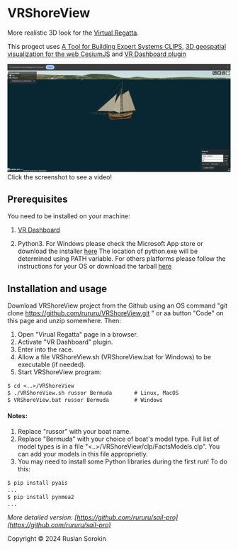 # VRShoreView

More realistic 3D look for the [Virtual Regatta](https://www.virtualregatta.com/en/offshore-game/).

This progect uses [A Tool for Building Expert Systems CLIPS](https://www.clipsrules.net/), 
[3D geospatial visualization for the web CesiumJS](https://cesium.com/platform/cesiumjs/) and
[VR Dashboard plugin](https://chrome.google.com/webstore/search/VR%20Dashboard)

[![Watch the video](VR.png)](https://youtu.be/awl1PMZ9uHk)
Click the screenshot to see a video!

## Prerequisites

You need to be installed on your machine:

1. [VR Dashboard](https://chromewebstore.google.com/detail/vr-dashboard/amknkhejaogpekncjekiaolgldbejjan)

2. Python3. For Windows please check the Microsoft App store or download the installer [here](https://www.python.org/downloads/windows/)
        The location of python.exe will be determined using PATH variable.
    For others platforms please follow the instructions for your OS or download the tarball [here](https://www.python.org/downloads/)


## Installation and usage

Download VRShoreView project from the Github using an OS command "git clone https://github.com/rururu/VRShoreView.git " or aa button "Code" on this page and unzip somewhere. Then:

1. Open "Virual Regatta" page in a browser.
2. Activate "VR Dashboard" plugin.
3. Enter into the race.
4. Allow a file VRShoreView.sh (VRShoreView.bat for Windows) to be executable (if needed).
5. Start VRShoreView program:

```shell
$ cd <..>/VRShoreView
$ ./VRShoreView.sh russor Bermuda       # Linux, MacOS
$ VRShoreView.bat russor Bermuda        # Windows
```
#### Notes:

1. Replace "russor" with your boat name.
2. Replace "Bermuda" with your choice of boat's model type. Full list of model types
 is in a file "<..>/VRShoreView/clp/FactsModels.clp". You can add your models in this file approprietly.
3. You may need to install some Python libraries during the first run! To do this:

```shell
$ pip install pyais
...
$ pip install pynmea2
...
```


_More detailed version: [https://github.com/rururu/sail-pro](https://github.com/rururu/sail-pro)_

Copyright © 2024 Ruslan Sorokin


